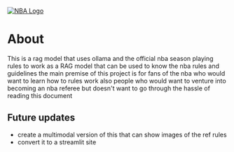 [![NBA Logo](https://library.sportingnews.com/styles/crop_style_16_9_desktop/s3/2024-04/NBA%20logo.jpg?h=3592f876&itok=pYXzKRft)](https://www.sportingnews.com/in/nba/news/how-many-fouls-foul-out-nba-bonus/d77fd8c4db49a4917bb13e8a)

# About

This is a rag model that uses ollama and the official nba season playing rules 
to work as a RAG model that can be used to know the nba rules and guidelines
the main premise of this project is for fans of the nba who would want to learn how to rules work
also people who would want to venture into becoming an nba referee but doesn't want to go through the hassle of reading this document 

## Future updates

* create a multimodal version of this that can show images of the ref rules
* convert it to a streamlit site 

